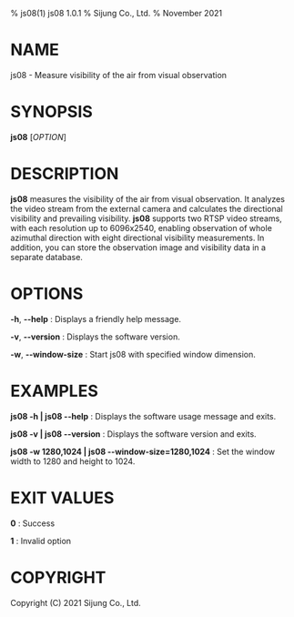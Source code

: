 % js08(1) js08 1.0.1
% Sijung Co., Ltd.
% November 2021

# NAME
js08 - Measure visibility of the air from visual observation

# SYNOPSIS
**js08** [*OPTION*]

# DESCRIPTION
**js08** measures the visibility of the air from visual observation. It analyzes the video stream from the external camera and calculates the directional visibility and prevailing visibility. **js08** supports two RTSP video streams, with each resolution up to 6096x2540, enabling observation of whole azimuthal direction with eight directional visibility measurements. In addition, you can store the observation image and visibility data in a separate database.

# OPTIONS
**-h**, **\--help**
: Displays a friendly help message.

**-v**, **\--version**
: Displays the software version.

**-w**, **\--window-size**
: Start js08 with specified window dimension.

# EXAMPLES
**js08 -h | js08 \--help**
: Displays the software usage message and exits.

**js08 -v | js08 \--version**
: Displays the software version and exits.

**js08 -w 1280,1024 | js08 \--window-size=1280,1024**
: Set the window width to 1280 and height to 1024.

# EXIT VALUES
**0**
: Success

**1**
: Invalid option

# COPYRIGHT
Copyright (C) 2021 Sijung Co., Ltd.
